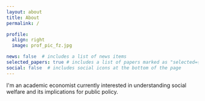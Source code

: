 ```yaml
---
layout: about
title: About
permalink: /

profile:
  align: right
  image: prof_pic_fz.jpg

news: false  # includes a list of news items
selected_papers: true # includes a list of papers marked as "selected={true}"
social: false  # includes social icons at the bottom of the page
---
```


I'm an academic economist currently interested in understanding social welfare and its implications for public policy. 
